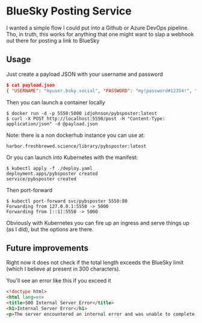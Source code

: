 # BlueSky Posting Service

I wanted a simple flow I could put into a Github or Azure DevOps pipeline.  Tho, in truth, this works for anything that one might want to slap a webhook out there for posting a link to BlueSky

## Usage

Just create a payload JSON with your username and password
```json
$ cat payload.json
{ "USERNAME": "myuser.bsky.social", "PASSWORD": "my!password#12354!", "TEXT": "Some Great website to check out. ", "LINK": "https://freshbrewed.science" }
```

Then you can launch a container locally
```
$ docker run -d -p 5550:5000 idjohnson/pybsposter:latest
$ curl -X POST http://localhost:5550/post -H "Content-Type: application/json" -d @payload.json
```

Note: there is a non dockerhub instance you can use at:
```
harbor.freshbrewed.science/library/pybsposter:latest
```

Or you can launch into Kubernetes with the manifest:
```
$ kubectl apply -f ./deploy.yaml
deployment.apps/pybsposter created
service/pybsposter created
```

Then port-forward
```
$ kubectl port-forward svc/pybsposter 5550:80
Forwarding from 127.0.0.1:5550 -> 5000
Forwarding from [::1]:5550 -> 5000
```

Obviously with Kubernetes you can fire up an ingress and serve things up (as I did), but the options are there.

## Future improvements

Right now it does not check if the total length exceeds the BlueSky limit (which I believe at present in 300 characters).

You'll see an error like this if you exceed it
```html
<!doctype html>
<html lang=en>
<title>500 Internal Server Error</title>
<h1>Internal Server Error</h1>
<p>The server encountered an internal error and was unable to complete your request. Either the server is overloaded or there is an error in the application.</p>
```